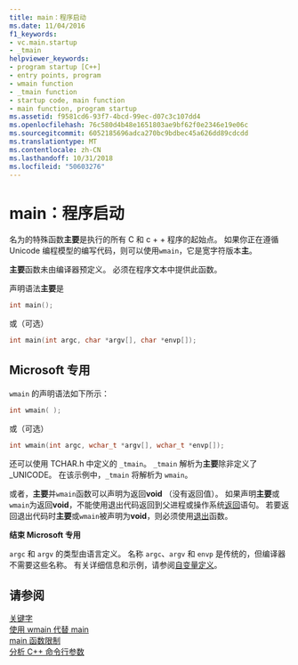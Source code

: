 ```yaml
---
title: main：程序启动
ms.date: 11/04/2016
f1_keywords:
- vc.main.startup
- _tmain
helpviewer_keywords:
- program startup [C++]
- entry points, program
- wmain function
- _tmain function
- startup code, main function
- main function, program startup
ms.assetid: f9581cd6-93f7-4bcd-99ec-d07c3c107dd4
ms.openlocfilehash: 76c580d4b48e1651803ae9bf62f0e2346e19e06c
ms.sourcegitcommit: 6052185696adca270bc9bdbec45a626dd89cdcdd
ms.translationtype: MT
ms.contentlocale: zh-CN
ms.lasthandoff: 10/31/2018
ms.locfileid: "50603276"
---
```

# <a name="main-program-startup"></a>main：程序启动

名为的特殊函数**主要**是执行的所有 C 和 c + + 程序的起始点。 如果你正在遵循 Unicode 编程模型的编写代码，则可以使用`wmain`，它是宽字符版本**主**。

**主要**函数未由编译器预定义。 必须在程序文本中提供此函数。

声明语法**主要**是

```cpp
int main();
```

或（可选）

```cpp
int main(int argc, char *argv[], char *envp[]);
```

## <a name="microsoft-specific"></a>Microsoft 专用

`wmain` 的声明语法如下所示：

```cpp
int wmain( );
```

或（可选）

```cpp
int wmain(int argc, wchar_t *argv[], wchar_t *envp[]);
```

还可以使用 TCHAR.h 中定义的 `_tmain`。 `_tmain` 解析为**主要**除非定义了 _UNICODE。 在该示例中，`_tmain` 将解析为 `wmain`。

或者，**主要**并`wmain`函数可以声明为返回**void** （没有返回值）。 如果声明**主要**或`wmain`为返回**void**，不能使用退出代码返回到父进程或操作系统[返回](../cpp/return-statement-in-program-termination-cpp.md)语句。 若要返回退出代码时**主要**或`wmain`被声明为**void**，则必须使用[退出](../cpp/exit-function.md)函数。

**结束 Microsoft 专用**

`argc` 和 `argv` 的类型由语言定义。 名称 `argc`、`argv` 和 `envp` 是传统的，但编译器不需要这些名称。 有关详细信息和示例，请参阅[自变量定义](../cpp/argument-definitions.md)。

## <a name="see-also"></a>请参阅

[关键字](../cpp/keywords-cpp.md)<br/>
[使用 wmain 代替 main](../cpp/using-wmain-instead-of-main.md)<br/>
[main 函数限制](../cpp/main-function-restrictions.md)<br/>
[分析 C++ 命令行参数](../cpp/parsing-cpp-command-line-arguments.md)